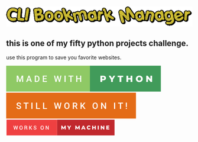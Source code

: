 
<p align="center">
<img src="./src/logo.gif" />
</p>

## this is one of my fifty python projects challenge.

use this program to save you favorite websites.

![made-with-python](./src/made-with-python.svg)
![still-work-on-it](./src/still-work-on-it.svg)
![works-on-my-machine](./src/works-on-my-machine.svg)
